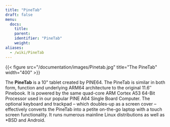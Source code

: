 ```yaml
---
title: "PineTab"
draft: false
menu:
  docs:
    title:
    parent:
    identifier: "PineTab"
    weight:
aliases:
  - /wiki/PineTab
---
```


{{< figure src="/documentation/images/Pinetab.jpg" title="The PineTab" width="400" >}}

The **PineTab** is a 10" tablet created by PINE64. The PineTab is similar in both form, function and underlying ARM64 architecture to the original 11.6″ Pinebook. It is powered by the same quad-core ARM Cortex A53 64-Bit Processor used in our popular PINE A64 Single Board Computer. The optional keyboard and trackpad – which doubles-up as a screen cover – effectively converts the PineTab into a petite on-the-go laptop with a touch screen functionality. It runs numerous mainline Linux distributions as well as *BSD and Android.
